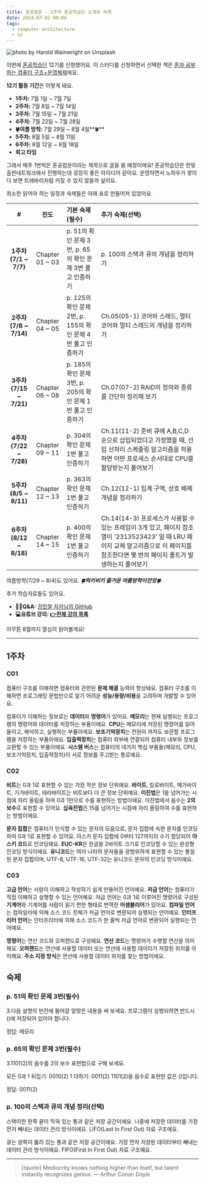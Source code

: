 ```yaml
---
title: 혼공컴운 - 1주차 혼공학습단 소개와 숙제
date: 2024-07-02 00:04
tags:
  - computer architecture
  - os
---
```


![photo by Harold Wainwright on Unsplash](https://images.unsplash.com/photo-1717012455028-437f3223065a?crop=entropy&cs=srgb&fm=jpg&ixid=M3wzNjM5Nzd8MHwxfHJhbmRvbXx8fHx8fHx8fDE3MTk4NDYyNDh8&ixlib=rb-4.0.3&q=85&w=768&h=432)

이번에 [혼공학습단](https://hongong.hanbit.co.kr/) 12기를 신청했어요.
이 스터디를 신청하면서 선택한 책은 [혼자 공부하는 컴퓨터 구조+운영체제](https://hongong.hanbit.co.kr/%ec%bb%b4%ed%93%a8%ed%84%b0-%ea%b5%ac%ec%a1%b0-%ec%9a%b4%ec%98%81%ec%b2%b4%ec%a0%9c/)에요.

**12기 활동 기간**은 이렇게 돼요.
- **1주차:** 7월 1일 ~ 7월 7일
- **2주차:** 7월 8일 ~ 7월 14일
- **3주차:** 7월 15일 ~ 7월 21일
- **4주차:** 7월 22일 ~ 7월 28일
- **🍀여름 방학:** 7월 29일 ~ 8월 4일**🍀**
- **5주차:** 8월 5일 ~ 8월 11일
- **6주차:** 8월 12일 ~ 8월 18일
- **회고 타임**

그래서 매주 1번씩은 혼공컴운이라는 제목으로 글을 쓸 예정이에요! 혼공학습단은 한빛출판네트워크에서 진행하는데 굉장히 좋은 아이디어 같아요. 운영하면서 노하우가 쌓이다 보면 트레바리처럼 커질 수 있지 않을까 싶어요.

최소한 읽어야 하는 일정과 숙제들은 아래 표로 만들어져 있었어요.

|           **#**            |     **진도**      | **기본 숙제(필수)**                              | **추가 숙제(선택)**                                                                                                           |
| :------------------------: | :-------------: | :----------------------------------------- | :---------------------------------------------------------------------------------------------------------------------- |
|  **1주차  <br>(7/1 ~ 7/7)**  | Chapter 01 ~ 03 | p. 51의 확인 문제 3번, p. 65의 확인 문제 3번 풀고 인증하기   | p. 100의 스택과 큐의 개념을 정리하기                                                                                                 |
| **2주차  <br>(7/8 ~ 7/14)**  | Chapter 04 ~ 05 | p. 125의 확인 문제 2번, p. 155의 확인 문제 4번 풀고 인증하기 | Ch.05(05-1) 코어와 스레드, 멀티 코어와 멀티 스레드의 개념을 정리하기                                                                            |
| **3주차  <br>(7/15 ~ 7/21)** | Chapter 06 ~ 08 | p. 185의 확인 문제 3번, p. 205의 확인 문제 1번 풀고 인증하기 | Ch.07(07-2) RAID의 정의와 종류를 간단히 정리해 보기                                                                                    |
| **4주차  <br>(7/22 ~ 7/28)** | Chapter 09 ~ 11 | p. 304의 확인 문제 1번 풀고 인증하기                   | Ch.11(11-2) 준비 큐에 A,B,C,D 순으로 삽입되었다고 가정했을 때, 선입 선처리 스케줄링 알고리즘을 적용하면 어떤 프로세스 순서대로 CPU를 할당받는지 풀어보기                        |
| **5주차  <br>(8/5 ~ 8/11)**  | Chapter 12 ~ 13 | p. 363의 확인 문제 1번 풀고 인증하기                   | Ch.12(12-1) 임계 구역, 상호 배제 개념을 정리하기                                                                                       |
| **6주차  <br>(8/12 ~ 8/18)** | Chapter 14 ~ 15 | p. 400의 확인 문제 1번 풀고 인증하기                   | Ch.14(14-3) 프로세스가 사용할 수 있는 프레임이 3개 있고, 페이지 참조열이 '2313523423' 일 때 LRU 페이지 교체 알고리즘으로 이 페이지를 참조한다면 몇 번의 페이지 폴트가 발생하는지 풀어보기 |

여름방학(7/29 ~ 8/4)도 있어요. **_🍀럭키비키 즐거운 여름방학이잔앙🍀_**

추가 학습자료들도 있어요.
- **🙋‍♂️Q&A:** [강민철 저자님의 GitHub](https://github.com/kangtegong/self-learning-cs/issues)  
- **💻유튜브 강의: [👉전체 강의 목록](https://www.youtube.com/playlist?list=PLVsNizTWUw7FCS83JhC1vflK8OcLRG0Hl)**

아무튼 8월까지 열심히 읽어볼게요!

---

## 1주차
### C01
컴퓨터 구조를 이해하면 컴퓨터와 관련된 **문제 해결** 능력이 향상돼요.
컴퓨터 구조를 이해하면 프로그래밍 문법만으로 알기 어려운 **성능/용량/비용**을 고려하며 개발할 수 있어요.

컴퓨터가 이해하는 정보로는 **데이터**와 **명령어**가 있어요.
**메모리**는 현재 실행되는 프로그램의 명령어와 데이터를 저장하는 부품이에요.
**CPU**는 메모리에 저장된 명령어를 읽어 들이고, 해석하고, 실행하는 부품이에요.
**보조기억장치**는 전원이 꺼져도 보관할 프로그램을 저장하는 부품이에요.
**입출력장치**는 컴퓨터 외부에 연결되어 컴퓨터 내부와 정보를 교환할 수 있는 부품이에요.
**시스템 버스**는 컴퓨터의 네가지 핵심 부품들(메모리, CPU, 보조기억장치, 입출력장치)이 서로 정보를 주고받는 통로예요.
### C02
**비트**는 0과 1로 표현할 수 있는 가장 작은 정보 단위예요.
**바이트**, 킬로바이트, 메가바이트, 기가바이트, 테라바이트는 비트보다 더 큰 정보 단위예요.
**이진법**은 1을 넘어가는 시점에 자리 올림을 하여 0과 1만으로 수를 표현하는 방법이에요.
이진법에서 음수는 **2의 보수**로 표현할 수 있어요.
**십육진법**은 15를 넘어가는 시점에 자리 올림하여 수를 표현하는 방법이에요.

**문자 집합**은 컴퓨터가 인식할 수 있는 문자의 모음으로, 문자 집합에 속한 문자를 인코딩하여 0과 1로 표현할 수 있어요.
아스키 문자 집합에 0부터 127까지의 수가 할당되어 **아스키 코드**로 인코딩돼요.
**EUC-KR**은 한글을 2바이트 크기로 인코딩할 수 있는 완성형 인코딩 방식이에요.
**유니코드**는 여러 나라의 문자들을 광범위하게 표현할 수 있는 통일된 문자 집합이며, UTF-8, UTF-16, UTF-32는 유니코드 문자의 인코딩 방식이에요.
### C03
**고급 언어**는 사람이 이해하고 작성하기 쉽게 만들어진 언어예요.
**저급 언어**는 컴퓨터가 직접 이해하고 실행할 수 있는 언어예요.
저급 언어는 0과 1로 이루어진 명령어로 구성된 **기계어**와 기계어를 사람이 읽기 편한 형태로 번역한 **어셈블리어**가 있어요.
**컴파일 언어**는 컴파일러에 의해 소스 코드 전체가 저급 언어로 변환되어 실행되는 언어예요.
**인터프리터 언어**는 인터프리터에 의해 소스 코드가 한 줄씩 저급 언어로 변환되어 실행되는 언어예요.

**명령어**는 연산 코드와 오퍼랜드로 구성돼요.
**연산 코드**는 명령어가 수행할 연산을 의미해요.
**오퍼랜드**는 연산에 사용할 데이터 또는 연산에 사용할 데이터가 저장된 위치를 의미해요.
**주소 지정 방식**은 연산에 사용할 데이터 위치를 찾는 방법이에요.
## 숙제
### p. 51의 확인 문제 3번(필수)
3.다음 설명의 빈칸에 들어갈 알맞은 내용을 써 보세요.
프로그램이 실행되려면 반드시 ()에 저장되어 있어야 합니다.

정답: 메모리
### p. 65의 확인 문제 3번(필수)
3.1101(2)의 음수를 2의 보수 표현법으로 구해 보세요.

모든 0과 1 뒤집기: 0010(2)
1 더하기: 0011(2)
1101(2)을 음수로 표현한 값은 ()입니다.

정답: 0011(2)
### p. 100의 스택과 큐의 개념 정리(선택)
스택이란 한쪽 끝이 막혀 있는 통과 같은 저장 공간이에요. 나중에 저장한 데이터를 가장 먼저 빼내는 데이터 관리 방식이에요. LIFO(Last In First Out) 자료 구조예요.

큐는 양쪽이 뚫려 있는 통과 같은 저장 공간이에요. 가장 먼저 저장된 데이터부터 빼내는 데이터 관리 방식이에요. FIFO(First In First Out) 자료 구조예요.

---

> [!quote] Mediocrity knows nothing higher than itself, but talent instantly recognizes genius.
> — Arthur Conan Doyle